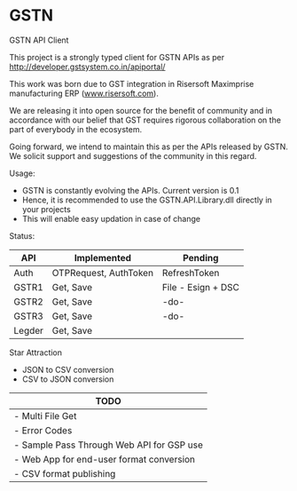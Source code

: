 # GSTN 
GSTN API Client

This project is a strongly typed client for GSTN APIs as per http://developer.gstsystem.co.in/apiportal/

This work was born due to GST integration in Risersoft Maximprise manufacturing ERP (www.risersoft.com).

We are releasing it into open source for the benefit of community and in accordance with our belief that GST requires rigorous collaboration on the part of everybody in the ecosystem.

Going forward, we intend to maintain this as per the APIs released by GSTN. We solicit support and suggestions of the community in this regard.

Usage:
- GSTN is constantly evolving the APIs. Current version is 0.1
- Hence, it is recommended to use the GSTN.API.Library.dll directly in your projects
- This will enable easy updation in case of change

Status:

| API    | Implemented           | Pending               | 
|--------|-----------------------|-----------------------|
| Auth   | OTPRequest, AuthToken | RefreshToken          |
| GSTR1  | Get, Save             | File - Esign + DSC    |
| GSTR2  | Get, Save             |     -do-              |
| GSTR3  | Get, Save             |     -do-              |
| Legder | Get, Save             |                       |

Star Attraction
- JSON to CSV conversion
- CSV to JSON conversion


| TODO                                                     |
|----------------------------------------------------------|
|  - Multi File Get                                        | 
|  - Error Codes                                           | 
|  - Sample Pass Through Web API for GSP use               |
|  - Web App for end-user format conversion                |
|  - CSV format publishing                                 |



